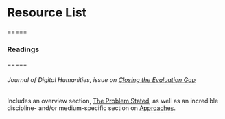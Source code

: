 # Resource List
=====

### Readings
=====

###### Journal of Digital Humanities, issue on [Closing the Evaluation Gap](http://journalofdigitalhumanities.org/1-4/closing-the-evaluation-gap/)

Includes an overview section, [The Problem Stated](http://journalofdigitalhumanities.org/1-4/living-in-a-digital-world-by-sheila-cavanagh/), as well as an incredible discipline- and/or medium-specific section on [Approaches](http://journalofdigitalhumanities.org/1-4/how-to-evaluate-digital-scholarship-by-todd-presner/).
